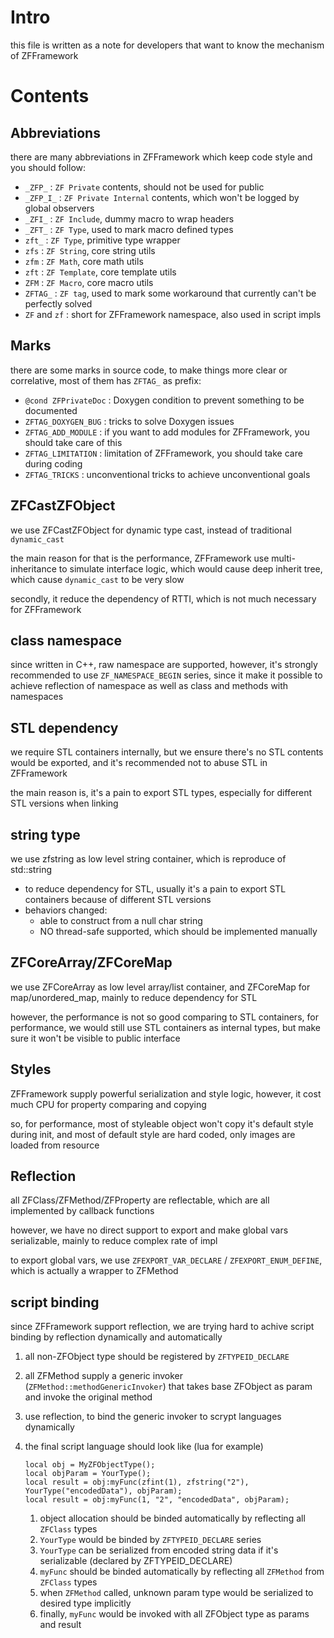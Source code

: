 # Intro

this file is written as a note for developers that want to know the mechanism of ZFFramework

# Contents

## Abbreviations

there are many abbreviations in ZFFramework which keep code style and you should follow:

* `_ZFP_` : `ZF Private` contents, should not be used for public
* `_ZFP_I_` : `ZF Private Internal` contents, which won't be logged by global observers
* `_ZFI_` : `ZF Include`, dummy macro to wrap headers
* `_ZFT_` : `ZF Type`, used to mark macro defined types
* `zft_` : `ZF Type`, primitive type wrapper
* `zfs` : `ZF String`, core string utils
* `zfm` : `ZF Math`, core math utils
* `zft` : `ZF Template`, core template utils
* `ZFM` : `ZF Macro`, core macro utils
* `ZFTAG_` : `ZF tag`, used to mark some workaround that currently can't be perfectly solved
* `ZF` and `zf` : short for ZFFramework namespace, also used in script impls


## Marks

there are some marks in source code, to make things more clear or correlative,
most of them has `ZFTAG_` as prefix:

* `@cond ZFPrivateDoc` : Doxygen condition to prevent something to be documented
* `ZFTAG_DOXYGEN_BUG` : tricks to solve Doxygen issues
* `ZFTAG_ADD_MODULE` : if you want to add modules for ZFFramework, you should take care of this
* `ZFTAG_LIMITATION` : limitation of ZFFramework, you should take care during coding
* `ZFTAG_TRICKS` : unconventional tricks to achieve unconventional goals


## ZFCastZFObject

we use ZFCastZFObject for dynamic type cast, instead of traditional `dynamic_cast`

the main reason for that is the performance, ZFFramework use multi-inheritance to simulate interface logic,
which would cause deep inherit tree, which cause `dynamic_cast` to be very slow

secondly, it reduce the dependency of RTTI, which is not much necessary for ZFFramework


## class namespace

since written in C++, raw namespace are supported, however,
it's strongly recommended to use `ZF_NAMESPACE_BEGIN` series,
since it make it possible to achieve reflection of namespace
as well as class and methods with namespaces


## STL dependency

we require STL containers internally, but we ensure there's no STL contents would be exported,
and it's recommended not to abuse STL in ZFFramework

the main reason is, it's a pain to export STL types,
especially for different STL versions when linking


## string type

we use zfstring as low level string container, which is reproduce of std::string

* to reduce dependency for STL, usually it's a pain to export STL containers because of different STL versions
* behaviors changed:
    * able to construct from a null char string
    * NO thread-safe supported,
        which should be implemented manually


## ZFCoreArray/ZFCoreMap

we use ZFCoreArray as low level array/list container, and ZFCoreMap for map/unordered_map,
mainly to reduce dependency for STL

however, the performance is not so good comparing to STL containers,
for performance, we would still use STL containers as internal types,
but make sure it won't be visible to public interface


## Styles

ZFFramework supply powerful serialization and style logic,
however, it cost much CPU for property comparing and copying

so, for performance, most of styleable object won't copy it's default style during init,
and most of default style are hard coded, only images are loaded from resource


## Reflection

all ZFClass/ZFMethod/ZFProperty are reflectable,
which are all implemented by callback functions

however, we have no direct support to export and make global vars serializable,
mainly to reduce complex rate of impl

to export global vars, we use `ZFEXPORT_VAR_DECLARE` / `ZFEXPORT_ENUM_DEFINE`,
which is actually a wrapper to ZFMethod


## script binding

since ZFFramework support reflection,
we are trying hard to achive script binding by reflection dynamically and automatically

1. all non-ZFObject type should be registered by `ZFTYPEID_DECLARE`
1. all ZFMethod supply a generic invoker (`ZFMethod::methodGenericInvoker`)
    that takes base ZFObject as param and invoke the original method
1. use reflection, to bind the generic invoker to scrypt languages dynamically
1. the final script language should look like (lua for example)

    ```
    local obj = MyZFObjectType();
    local objParam = YourType();
    local result = obj:myFunc(zfint(1), zfstring("2"), YourType("encodedData"), objParam);
    local result = obj:myFunc(1, "2", "encodedData", objParam);
    ```

    1. object allocation should be binded automatically by reflecting all `ZFClass` types
    1. `YourType` would be binded by `ZFTYPEID_DECLARE` series
    1. `YourType` can be serialized from encoded string data if it's serializable
      (declared by ZFTYPEID_DECLARE)
    1. `myFunc` should be binded automatically by reflecting all `ZFMethod` from `ZFClass` types
    1. when `ZFMethod` called, unknown param type would be serialized to desired type implicitly
    1. finally, `myFunc` would be invoked with all ZFObject type as params and result

